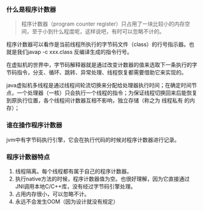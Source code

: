 ### 什么是程序计数器
>程序计数器（program counter register）只占用了一块比较小的内存空间，至于小到什么程度呢，这样说吧，有时可以忽略不计的。


程序计数器可以看作是当前线程所执行的字节码文件（class）的行号指示器。也就是我们javap -c xxx.class 反编译生成的指令行号。

在虚拟机的世界中，字节码解释器就是通过改变计数器的值来选取下一条执行的字节码指令，分支、循环、跳转、异常处理、线程恢复都需要借助它来实现的。

java虚拟机多线程是通过线程间轮流切换来分配给处理器执行时间；在确定时间节点，一个处理器（一核）只会执行一个线程的指令；为保证线程切换回来后能恢复到原执行位置，各个线程间计数器互相不影响，独立存储（称之为 线程私有 的内存）；

### 谁在操作程序计数器
jvm中有字节码执行引擎，它会在执行代码的时候对程序计数器进行记录。


### 程序计数器特点
1. 线程隔离。每个线程都有属于自己的程序计数器。
2. 执行native方法的时候，程序计数器值为空。也很好理解，因为它直接通过JNI调用本地C/C++库，没有经过字节码引擎处理。
3. 占用内存很小，可以忽略不计。
4. 永远不会发生OOM（因为设计就没有规定）